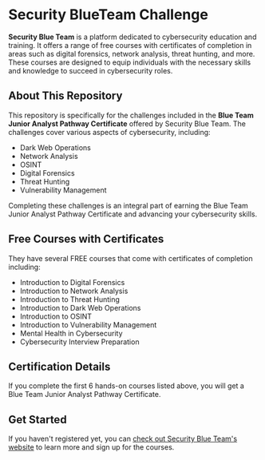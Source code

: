 # Security BlueTeam Challenge

**Security Blue Team** is a platform dedicated to cybersecurity education and training. It offers a range of free courses with certificates of completion in areas such as digital forensics, network analysis, threat hunting, and more. These courses are designed to equip individuals with the necessary skills and knowledge to succeed in cybersecurity roles.

## About This Repository
This repository is specifically for the challenges included in the **Blue Team Junior Analyst Pathway Certificate** offered by Security Blue Team. The challenges cover various aspects of cybersecurity, including:
- Dark Web Operations 
- Network Analysis 
- OSINT 
- Digital Forensics
- Threat Hunting
- Vulnerability Management

Completing these challenges is an integral part of earning the Blue Team Junior Analyst Pathway Certificate and advancing your cybersecurity skills.

## Free Courses with Certificates
They have several FREE courses that come with certificates of completion including:
- Introduction to Digital Forensics
- Introduction to Network Analysis
- Introduction to Threat Hunting
- Introduction to Dark Web Operations
- Introduction to OSINT
- Introduction to Vulnerability Management
- Mental Health in Cybersecurity
- Cybersecurity Interview Preparation

## Certification Details
If you complete the first 6 hands-on courses listed above, you will get a Blue Team Junior Analyst Pathway Certificate.

## Get Started
If you haven't registered yet, you can [check out Security Blue Team's website](https://securityblue.team/) to learn more and sign up for the courses.
